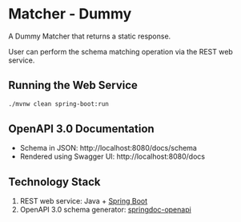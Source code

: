 # Matcher - Dummy

A Dummy Matcher that returns a static response.

User can perform the schema matching operation via the REST web service.

## Running the Web Service
```bash
./mvnw clean spring-boot:run
```

## OpenAPI 3.0 Documentation
- Schema in JSON: http://localhost:8080/docs/schema
- Rendered using Swagger UI: http://localhost:8080/docs

## Technology Stack
1. REST web service: Java + [Spring Boot](https://spring.io/projects/spring-boot)
2. OpenAPI 3.0 schema generator: [springdoc-openapi](https://springdoc.org/)

